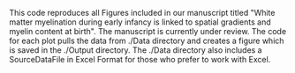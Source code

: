 This code reproduces all Figures included in our manuscript titled "White matter myelination during early infancy is linked to spatial gradients and myelin content at birth". The manuscript is currently under review. The code for each plot pulls the data from ./Data directory and creates a figure which is saved in the ./Output directory. The ./Data directory also includes a SourceDataFile in Excel Format for those who prefer to work with Excel.
